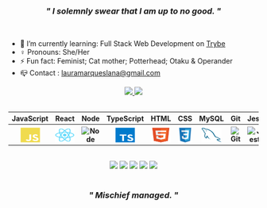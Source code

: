 ### <div align="center"> <em>" I solemnly swear that I am up to no good. " </em> </div>
<br>

- 🌱   I’m currently learning: Full Stack Web Development on <a href="https://www.betrybe.com/" target="_blank"> Trybe </a>
- ♀️ Pronouns: She/Her 
- ⚡    Fun fact: Feminist; Cat mother; Potterhead; Otaku & Operander
- 📪 Contact : lauramarqueslana@gmail.com

<div align="center">
  <a href="https://www.linkedin.com/in/laura-lana/" target="_blank"> 
  <img height="180em" src="https://github-readme-stats.vercel.app/api?username=lauralana&show_icons=true&theme=ocean_dark&include_all_commits=true&count_private=true"/>
  <img height="180em" src="https://github-readme-stats.vercel.app/api/top-langs/?username=lauralana&layout=compact&langs_count=7&theme=ocean_dark"/></a>
    

<div style="display: inline_block" align="center">
<br>

<table>
  <tr>
    <th>JavaScript</th>
    <th>React</th>
    <th>Node</th>
    <th>TypeScript</th>
    <th>HTML</th>
    <th>CSS</th>
    <th>MySQL</th>
    <th>Git</th>
    <th>Jest</th>
    <th>Docker</th>
    <th>MongoDB</th>
    <!--
    <th>Python</th>
    -->
  </tr>
  <tr>
    <th><img align="center" alt="JavaScript" height="30" width="40" src="https://raw.githubusercontent.com/devicons/devicon/master/icons/javascript/javascript-plain.svg"></th>
    <th><img align="center" alt="React" height="30" width="40" src="https://raw.githubusercontent.com/devicons/devicon/master/icons/react/react-original.svg"></th>
    <th><img align="center" alt="Node" height="30" width="40" src="https://cdn.jsdelivr.net/gh/devicons/devicon/icons/nodejs/nodejs-original.svg"></th>
    <th><img align="center" alt="TypeScript" height="30" width="40" src="https://raw.githubusercontent.com/devicons/devicon/master/icons/typescript/typescript-plain.svg"></th>
    <th><img align="center" alt="HTML" height="30" width="40" src="https://raw.githubusercontent.com/devicons/devicon/master/icons/html5/html5-original.svg"></th>
    <th><img align="center" alt="CSS" height="30" width="40" src="https://raw.githubusercontent.com/devicons/devicon/master/icons/css3/css3-original.svg"></th>
    <th><img align="center" alt="SQL" height="30" width="40" src="https://raw.githubusercontent.com/devicons/devicon/master/icons/mysql/mysql-original.svg"></th>
    <th><img align="center" alt="Git" height="30" width="40" src="https://cdn.jsdelivr.net/gh/devicons/devicon/icons/git/git-original.svg"></th>
    <th><img align="center" alt="Jest" height="30" width="40" src="https://cdn.jsdelivr.net/gh/devicons/devicon/icons/jest/jest-plain.svg"></th>
    <th><img align="center" alt="Docker" height="30" width="40" src="https://cdn.jsdelivr.net/gh/devicons/devicon/icons/docker/docker-plain.svg"></th>
     <th><img align="center" alt="MongoDB" height="30" width="40" src="https://cdn.jsdelivr.net/gh/devicons/devicon/icons/mongodb/mongodb-plain.svg"></th>
<!--   <th><img align="center" alt="Laura-Python" height="30" width="40" src="https://raw.githubusercontent.com/devicons/devicon/master/icons/python/python-original.svg"></th> -->
  </tr>
</table>  
<!-- Site para buscar os icones: https://devicon.dev/ -->
</div>

<br>
  
<div> 
  <a href="https://www.instagram.com/lauhlana/" target="_blank"><img src="https://img.shields.io/badge/-Instagram-%23E4405F?style=for-the-badge&logo=instagram&logoColor=white" target="_blank"></a>
 	<a href="https://twitter.com/lauhlana" target="_blank"><img src="https://img.shields.io/badge/Twitter-1DA1F2?style=for-the-badge&logo=twitter&logoColor=white" target="_blank"></a>
 <a href="https://br.pinterest.com/lauhlana/_saved/" target="_blank"><img src="https://img.shields.io/badge/-Pinterest-FF0000?style=for-the-badge&logo=pinterest&logoColor=white" target="_blank"></a> 
  <a href="https://www.linkedin.com/in/laura-lana/" target="_blank"><img src="https://img.shields.io/badge/-LinkedIn-%230077B5?style=for-the-badge&logo=linkedin&logoColor=white" target="_blank"></a> 
  <a href="https://letterboxd.com/lauhlana/" target="_blank"> <img src="https://img.shields.io/badge/-Letterboxd-03A61C?style=for-the-badge&logo=audi&logoColor=white" target="_blank"> </a>
</div>
  <br>
   <h3 align="center"> <em> " Mischief managed. " </em> </h3>
